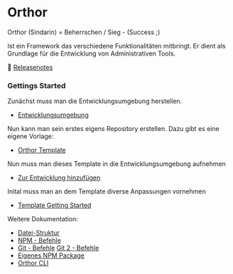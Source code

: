 # Orthor
Orthor (Sindarin) = Beherrschen / Sieg - (Success ;)

Ist ein Framework das verschiedene Funktionalitäten mitbringt. Er dient als Grundlage für die Entwicklung von Administrativen Tools. 

📰 [Releasenotes](Changelog.md)


### Gettings Started
Zunächst muss man die Entwicklungsumgebung herstellen. 
- [Entwicklungsumgebung](docs/entwicklung-umgebung.md)

Nun kann man sein erstes eigens Repository erstellen. Dazu gibt es eine eigene Vorlage:
- [Orthor Template](https://github.com/BurosystemhausSchafer/orthorTemplate)

Nun muss man dieses Template in die Entwicklungsumgebung aufnehmen
- [Zur Entwicklung hinzufügen](docs/entwicklung-repository.md)

Inital muss man an dem Template diverse Anpassungen vornehmen
- [Template Getting Started](docs/template-getting-started.md)

Weitere Dokumentation: 
- [Datei-Struktur](docs/entwicklung-repository.md)
- [NPM - Befehle](docs/entwicklung-npm.md)
- [Git - Befehle](docs/entwicklung-git.md) [Git 2 - Befehle](docs/entwicklung-git-2.md)
- [Eigenes NPM Package](docs/eigenes-npm-package.md)
- [Orthor CLI](docs/orthor-cli.md)

